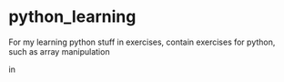 # python_learning
For my learning python stuff
in exercises, contain exercises for python, such as array manipulation

in 